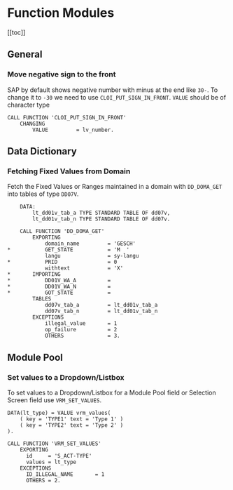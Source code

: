 # Function Modules

[[toc]]

## General

### Move negative sign to the front

SAP by default shows negative number with minus at the end like `30-`. To change
it to `-30` we need to use `CLOI_PUT_SIGN_IN_FRONT`. `VALUE` should be of 
character type

```abap
CALL FUNCTION 'CLOI_PUT_SIGN_IN_FRONT'
    CHANGING
        VALUE         = lv_number.
```

## Data Dictionary

### Fetching Fixed Values from Domain

Fetch the Fixed Values or Ranges maintained in a domain with `DD_DOMA_GET`
into tables of type `DD07V`.

```abap
    DATA:
        lt_dd01v_tab_a TYPE STANDARD TABLE OF dd07v,
        lt_dd01v_tab_n TYPE STANDARD TABLE OF dd07v.

    CALL FUNCTION 'DD_DOMA_GET'
        EXPORTING
            domain_name         = 'GESCH'
*           GET_STATE           = 'M  '
            langu               = sy-langu
*           PRID                = 0
            withtext            = 'X'
*       IMPORTING
*           DD01V_WA_A          =
*           DD01V_WA_N          =
*           GOT_STATE           =
        TABLES
            dd07v_tab_a         = lt_dd01v_tab_a
            dd07v_tab_n         = lt_dd01v_tab_n
        EXCEPTIONS
            illegal_value       = 1
            op_failure          = 2
            OTHERS              = 3.
```

## Module Pool

### Set values to a Dropdown/Listbox

To set values to a Dropdown/Listbox for a Module Pool field or Selection
Screen field use `VRM_SET_VALUES`.

```abap
DATA(lt_type) = VALUE vrm_values(
    ( key = 'TYPE1' text = 'Type 1' )
    ( key = 'TYPE2' text = 'Type 2' )
).

CALL FUNCTION 'VRM_SET_VALUES'
    EXPORTING
      id     = 'S_ACT-TYPE'
      values = lt_type
    EXCEPTIONS
      ID_ILLEGAL_NAME       = 1
      OTHERS = 2.
```